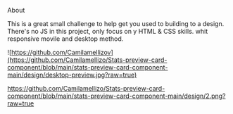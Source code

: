 About

This is a great small challenge to help get you used to building to a design. There's no JS in this project, 
only focus on y HTML & CSS skills. whit responsive movile and desktop method.


![https://github.com/Camilamellizov](https://github.com/Camilamellizo/Stats-preview-card-component/blob/main/stats-preview-card-component-main/design/desktop-preview.jpg?raw=true)



https://github.com/Camilamellizo/Stats-preview-card-component/blob/main/stats-preview-card-component-main/design/2.png?raw=true